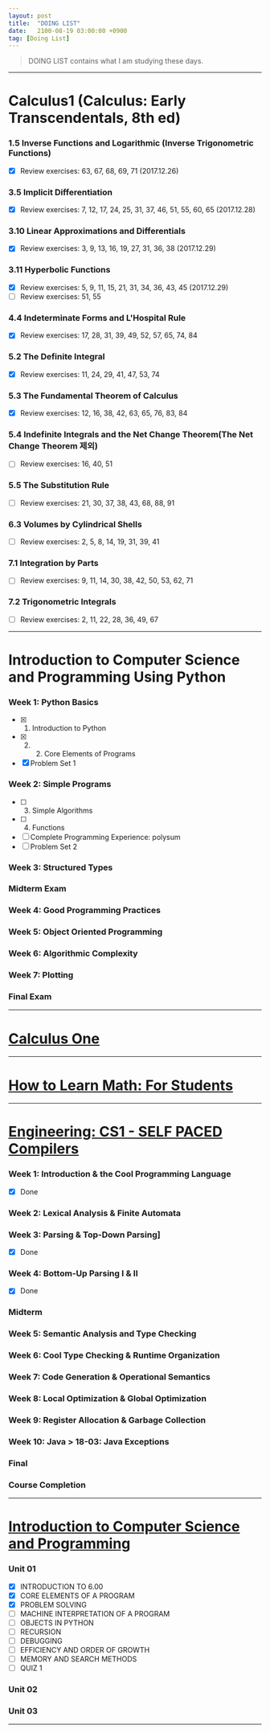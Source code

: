 ```yaml
---
layout: post
title:  "DOING LIST"
date:   2100-08-19 03:00:00 +0900
tag: [Doing List]
---
```


> DOING LIST contains what I am studying these days.

---

# Calculus1 (Calculus: Early Transcendentals, 8th ed)

### 1.5 Inverse Functions and Logarithmic (Inverse Trigonometric Functions)
  - [x] Review exercises: 63, 67, 68, 69, 71 (2017.12.26)

### 3.5 Implicit Differentiation
  - [x] Review exercises: 7, 12, 17, 24, 25, 31, 37, 46, 51, 55, 60, 65 (2017.12.28)

### 3.10 Linear Approximations and Differentials
  - [x] Review exercises: 3, 9, 13, 16, 19, 27, 31, 36, 38 (2017.12.29)

### 3.11 Hyperbolic Functions
  - [x] Review exercises: 5, 9, 11, 15, 21, 31, 34, 36, 43, 45 (2017.12.29)
  - [ ] Review exercises: 51, 55

### 4.4 Indeterminate Forms and L'Hospital Rule
  - [x] Review exercises: 17, 28, 31, 39, 49, 52, 57, 65, 74, 84

### 5.2 The Definite Integral
  - [x] Review exercises: 11, 24, 29, 41, 47, 53, 74

### 5.3 The Fundamental Theorem of Calculus
  - [x] Review exercises: 12, 16, 38, 42, 63, 65, 76, 83, 84

### 5.4 Indefinite Integrals and the Net Change Theorem(The Net Change Theorem 제외)
  - [ ] Review exercises: 16, 40, 51

### 5.5 The Substitution Rule
  - [ ] Review exercises: 21, 30, 37, 38, 43, 68, 88, 91

### 6.3 Volumes by Cylindrical Shells
  - [ ] Review exercises: 2, 5, 8, 14, 19, 31, 39, 41

### 7.1 Integration by Parts
  - [ ] Review exercises: 9, 11, 14, 30, 38, 42, 50, 53, 62, 71

### 7.2 Trigonometric Integrals
  - [ ] Review exercises: 2, 11, 22, 28, 36, 49, 67

---

# Introduction to Computer Science and Programming Using Python

### Week 1: Python Basics
  - [x] 1. Introduction to Python
  - [x] 2. 2. Core Elements of Programs
  - [x] Problem Set 1

### Week 2: Simple Programs
  - [ ] 3. Simple Algorithms
  - [ ] 4. Functions
  - [ ] Complete Programming Experience: polysum
  - [ ] Problem Set 2

### Week 3: Structured Types
### Midterm Exam
### Week 4: Good Programming Practices
### Week 5: Object Oriented Programming
### Week 6: Algorithmic Complexity
### Week 7: Plotting
### Final Exam

---

# [Calculus One](https://www.coursera.org/learn/calculus1)

---

# [How to Learn Math: For Students](https://lagunita.stanford.edu/courses/Education/EDUC115-S/Spring2014/info)

---

# [Engineering: CS1 - SELF PACED Compilers](https://lagunita.stanford.edu/courses/Engineering/Compilers/Fall2014)

### Week 1: Introduction & the Cool Programming Language
  - [x] Done

### Week 2: Lexical Analysis & Finite Automata

### Week 3: Parsing & Top-Down Parsing]
  - [x] Done
### Week 4: Bottom-Up Parsing I & II
  - [x] Done

### Midterm
### Week 5: Semantic Analysis and Type Checking
### Week 6: Cool Type Checking & Runtime Organization
### Week 7: Code Generation & Operational Semantics
### Week 8: Local Optimization & Global Optimization
### Week 9: Register Allocation & Garbage Collection
### Week 10: Java > 18-03: Java Exceptions
### Final
### Course Completion

---

# [Introduction to Computer Science and Programming](https://ocw.mit.edu/courses/electrical-engineering-and-computer-science/6-00sc-introduction-to-computer-science-and-programming-spring-2011/)

### Unit 01
  - [x] INTRODUCTION TO 6.00
  - [x] CORE ELEMENTS OF A PROGRAM
  - [x] PROBLEM SOLVING
  - [ ] MACHINE INTERPRETATION OF A PROGRAM
  - [ ] OBJECTS IN PYTHON
  - [ ] RECURSION
  - [ ] DEBUGGING
  - [ ] EFFICIENCY AND ORDER OF GROWTH
  - [ ] MEMORY AND SEARCH METHODS
  - [ ] QUIZ 1

### Unit 02
### Unit 03

---
